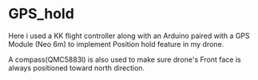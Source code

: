 # GPS_hold
Here i used a KK flight controller along with an Arduino paired with a GPS Module (Neo 6m) to implement Position hold feature in my drone. 

A compass(QMC5883l) is also used to make sure drone's Front face is always positioned toward north direction.
